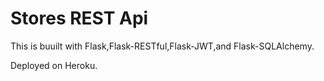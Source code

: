 # Stores REST Api

This is buuilt with Flask,Flask-RESTful,Flask-JWT,and Flask-SQLAlchemy.

Deployed on Heroku.